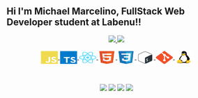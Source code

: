 ##  Hi I'm Michael Marcelino, FullStack Web Developer student at Labenu!!
<div align="center">
  <a href="https://github.com/michaeldouglasf">
  <img height="150em" src="https://github-readme-stats.vercel.app/api?username=michaeldouglasf&show_icons=true&theme=dracula&include_all_commits=true&count_private=true"/>
  <img height="150em" src="https://github-readme-stats.vercel.app/api/top-langs/?username=duribeiro&layout=compact&langs_count=7&theme=dracula"/>
</div>
<div align="center"  style="display: inline_block"><br>
  <img align="center" alt="michael-Js" height="30" width="40" src="https://raw.githubusercontent.com/devicons/devicon/master/icons/javascript/javascript-plain.svg">
  <img align="center" alt="michael-Ts" height="30" width="40" src="https://raw.githubusercontent.com/devicons/devicon/master/icons/typescript/typescript-plain.svg">
  <img align="center" alt="michael-React" height="30" width="40" src="https://raw.githubusercontent.com/devicons/devicon/master/icons/react/react-original.svg">
  <img align="center" alt="michael-HTML" height="30" width="40" src="https://raw.githubusercontent.com/devicons/devicon/master/icons/html5/html5-original.svg">
  <img align="center" alt="michael-CSS" height="30" width="40" src="https://raw.githubusercontent.com/devicons/devicon/master/icons/css3/css3-original.svg">
  <img align="center" alt="michael-bas" height="30" width="40" src="https://raw.githubusercontent.com/devicons/devicon/master/icons/bash/bash-original.svg">
<!--     <img align="center" alt="nodejs" height="30" width="40" src="https://cdn.worldvectorlogo.com/logos/nodejs-icon.svg"> -->
<!--   <img align="center" alt="Wa-Jest" height="30" width="40" src="https://cdn.jsdelivr.net/gh/devicons/devicon/icons/jest/jest-plain.svg"> -->
  <img align="center" alt="git" height="30" width="40" src="https://raw.githubusercontent.com/devicons/devicon/master/icons/git/git-original.svg">

  <img align="center" alt="linux" height="30" width="40" src="https://raw.githubusercontent.com/devicons/devicon/master/icons/linux/linux-original.svg">
<!--   <img align="center" alt="git" height="30" width="40"  src="https://cdn.jsdelivr.net/gh/devicons/devicon/icons/materialui/materialui-original.svg" />
  <img  align="center" alt="git" height="30" width="40" src="https://cdn.jsdelivr.net/gh/devicons/devicon/icons/mongodb/mongodb-original.svg" />
  <img  align="center" alt="git" height="30" width="40" src="https://cdn.jsdelivr.net/gh/devicons/devicon/icons/mysql/mysql-original.svg" />
  <img align="center" alt="git" height="30" width="40"src="https://cdn.jsdelivr.net/gh/devicons/devicon/icons/sass/sass-original.svg" />
  <img align="center" alt="git" height="30" width="40"src="https://cdn.jsdelivr.net/gh/devicons/devicon/icons/apple/apple-original.svg" />
  <img align="center" alt="git" height="30" width="40"src="https://cdn.jsdelivr.net/gh/devicons/devicon/icons/express/express-original.svg" />
   -->
         
          
          
               
<!--   <img align="center" alt="mac" height="30" width="40" src="https://raw.githubusercontent.com/devicons/devicon/master/icons/macOS/macOs-original.svg"> -->
</div><br>

  ##
 
<div align="center" > 
  <a href="https://www.youtube.com/channel/UC7tl8RmE6MigWLpOaUzreww" target="_blank"><img src="https://img.shields.io/badge/YouTube-FF0000?style=for-the-badge&logo=youtube&logoColor=white" target="_blank"></a>
  <a href="https://instagram.com/michaeldouglasfm" target="_blank"><img src="https://img.shields.io/badge/-Instagram-%23E4405F?style=for-the-badge&logo=instagram&logoColor=white" target="_blank"></a>
  <a href = "mailto:michaeldougls93@gmail.com"><img src="https://img.shields.io/badge/-Gmail-%23333?style=for-the-badge&logo=gmail&logoColor=white" target="_blank"></a>
  <a href="https://www.linkedin.com/in/michaeldouglasf" target="_blank"><img src="https://img.shields.io/badge/-LinkedIn-%230077B5?style=for-the-badge&logo=linkedin&logoColor=white" target="_blank"></a> 
 
<!--   ![Snake animation](https://github.com/michaeldouglasf/rafaballerini/blob/output/github-contribution-grid-snake.svg) -->
 
</div>
